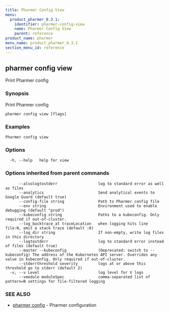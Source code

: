 ```yaml
---
title: Pharmer Config View
menu:
  product_pharmer_0.3.1:
    identifier: pharmer-config-view
    name: Pharmer Config View
    parent: reference
product_name: pharmer
menu_name: product_pharmer_0.3.1
section_menu_id: reference
---
```


## pharmer config view

Print Pharmer config

### Synopsis

Print Pharmer config

```
pharmer config view [flags]
```

### Examples

```
Pharmer config view
```

### Options

```
  -h, --help   help for view
```

### Options inherited from parent commands

```
      --alsologtostderr                  log to standard error as well as files
      --analytics                        Send analytical events to Google Guard (default true)
      --config-file string               Path to Pharmer config file
      --env string                       Environment used to enable debugging (default "prod")
      --kubeconfig string                Paths to a kubeconfig. Only required if out-of-cluster.
      --log_backtrace_at traceLocation   when logging hits line file:N, emit a stack trace (default :0)
      --log_dir string                   If non-empty, write log files in this directory
      --logtostderr                      log to standard error instead of files (default true)
      --master --kubeconfig              (Deprecated: switch to --kubeconfig) The address of the Kubernetes API server. Overrides any value in kubeconfig. Only required if out-of-cluster.
      --stderrthreshold severity         logs at or above this threshold go to stderr (default 2)
  -v, --v Level                          log level for V logs
      --vmodule moduleSpec               comma-separated list of pattern=N settings for file-filtered logging
```

### SEE ALSO

* [pharmer config](/products/pharmer/0.3.1/reference/pharmer_config)	 - Pharmer configuration

